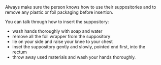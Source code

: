 Always make sure the person knows how to use their suppositories and to remove any plastic or foil packaging before insertion.

You can talk through how to insert the suppository:

-   wash hands thoroughly with soap and water
-   remove all the foil wrapper from the suppository
-   lie on your side and raise your knee to your chest
-   inset the suppository gently and slowly, pointed end first, into the rectum
-   throw away used materials and wash your hands thoroughly.
